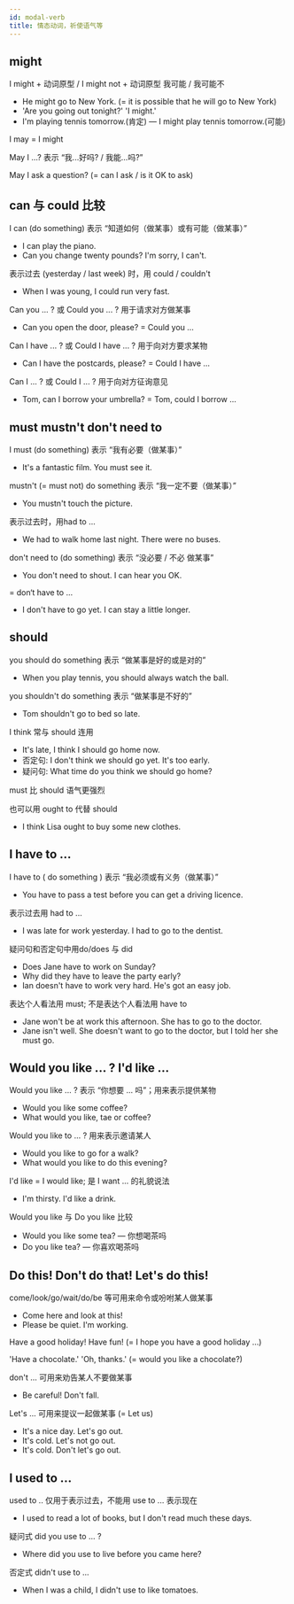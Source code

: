 ```yaml
---
id: modal-verb
title: 情态动词，祈使语气等
---
```


## might

I might + 动词原型 / I might not + 动词原型   我可能 / 我可能不

- He might go to New York. (= it is possible that he will go to New York)
- 'Are you going out tonight?'    'I might.'
- I'm playing tennis tomorrow.(肯定) — I might play tennis tomorrow.(可能)

I may = I might

May I ...? 表示 “我...好吗? / 我能...吗?”

May I ask a question? (= can I ask / is it OK to ask)

## can 与 could 比较

I can (do something) 表示 “知道如何（做某事）或有可能（做某事）”

- I can play the piano.
- Can you change twenty pounds?    I'm sorry, I can't.

表示过去 (yesterday / last week) 时，用 could / couldn't

- When I was young, I could run very fast.

Can you ... ? 或 Could you ... ? 用于请求对方做某事

- Can you open the door, please? = Could you ...

Can I have ... ? 或 Could I have ... ? 用于向对方要求某物

- Can I have the postcards, please? = Could I have ...

Can I ... ? 或 Could I ... ? 用于向对方征询意见

- Tom, can I borrow your umbrella? = Tom, could I borrow ...

## must    mustn't    don't need to

I must (do something) 表示 “我有必要（做某事）”

- It's a fantastic film. You must see it.

mustn't  (= must not) do something 表示 “我一定不要（做某事）”

- You mustn't touch the picture.

表示过去时，用had to ...

- We had to walk home last night. There were no buses.

don't need to (do something) 表示 “没必要 / 不必 做某事”

- You don't need to shout. I can hear you OK.

= don‘t have to ...

- I don't have to go yet. I can stay a little longer.

## should

you should do something 表示 “做某事是好的或是对的”

- When you play tennis, you should always watch the ball.

you shouldn't do something 表示 “做某事是不好的”

- Tom shouldn't go to bed so late.

I think 常与 should 连用

- It's late, I think I should go home now.
- 否定句: I don't think we should go yet. It's too early.
- 疑问句: What time do you think we should go home?

must  比 should 语气更强烈

也可以用 ought to 代替 should

- I think Lisa ought to buy some new clothes.

## I have to ...

I have to ( do something ) 表示 “我必须或有义务（做某事）”

- You have to pass a test before you can get a driving licence.

表示过去用 had to ...

- I was late for work yesterday. I had to go to the dentist.

疑问句和否定句中用do/does 与 did

- Does Jane have to work on Sunday?
- Why did they have to leave the party early?
- Ian doesn't have to work very hard. He's got an easy job.

表达个人看法用 must; 不是表达个人看法用 have to

- Jane won't be at work this afternoon. She has to go to the doctor.
- Jane isn't well. She doesn't want to go to the doctor, but I told her she must go.

## Would you like ... ?    I'd like ...

Would you like ... ? 表示 “你想要 ... 吗”；用来表示提供某物

- Would  you like some coffee?
- What would you like, tae or coffee?

Would you like to ... ? 用来表示邀请某人

- Would you like to go for a walk?
- What would you like to do this evening?

I'd like = I would like; 是 I want ... 的礼貌说法

- I'm thirsty. I'd like a drink.

Would you like 与 Do you like 比较

- Would you like some tea?    — 你想喝茶吗
- Do you like tea?    — 你喜欢喝茶吗

## Do this!    Don't do that!    Let's do this!

come/look/go/wait/do/be 等可用来命令或吩咐某人做某事

- Come here and look at this!
- Please be quiet. I'm working.

Have a good holiday! Have fun!    (= I hope you have a good holiday ...)

'Have a chocolate.'    'Oh, thanks.'    (= would you like a chocolate?)

don't ... 可用来劝告某人不要做某事

- Be careful! Don't fall.

Let's ... 可用来提议一起做某事 (= Let us)

- It's a nice day. Let's go out.
- It's cold. Let's not go out.
- It's cold. Don't let's go out.

## I used to ...

used to .. 仅用于表示过去，不能用 use to ... 表示现在

- I used to read a lot of books, but I don't read much these days.

疑问式 did you use to ... ?

- Where did you use to live before you came here?

否定式 didn't use to ...

- When I was a child, I didn't use to like tomatoes.